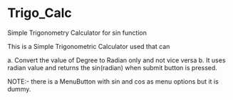 # Trigo_Calc
 Simple Trigonometry Calculator for sin function

 This is a Simple Trigonometric Calculator used that can
 
 a. Convert the value of Degree to Radian only and not vice versa
 b. It uses radian value and returns the sin(radian) when submit button is pressed.

 NOTE:- there is a MenuButton with sin and cos as menu options but it is dummy.
